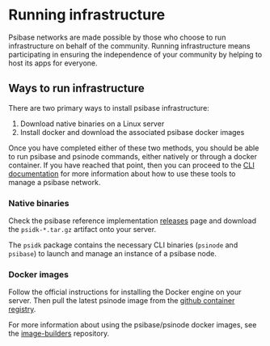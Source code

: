 # Running infrastructure

Psibase networks are made possible by those who choose to run infrastructure on behalf of the community. Running infrastructure means participating in ensuring the independence of your community by helping to host its apps for everyone.

## Ways to run infrastructure

There are two primary ways to install psibase infrastructure:

1. Download native binaries on a Linux server
2. Install docker and download the associated psibase docker images

Once you have completed either of these two methods, you should be able to run psibase and psinode commands, either natively or through a docker container. If you have reached that point, then you can proceed to the [CLI documentation](./cli/README.md) for more information about how to use these tools to manage a psibase network.

### Native binaries

Check the psibase reference implementation [releases](https://github.com/gofractally/psibase/releases) page and download the `psidk-*.tar.gz` artifact onto your server.

The `psidk` package contains the necessary CLI binaries (`psinode` and `psibase`) to launch and manage an instance of a psibase node.

### Docker images

Follow the official instructions for installing the Docker engine on your server. Then pull the latest psinode image from the [github container registry](https://github.com/orgs/gofractally/packages).

For more information about using the psibase/psinode docker images, see the [image-builders](https://github.com/gofractally/image-builders) repository.

